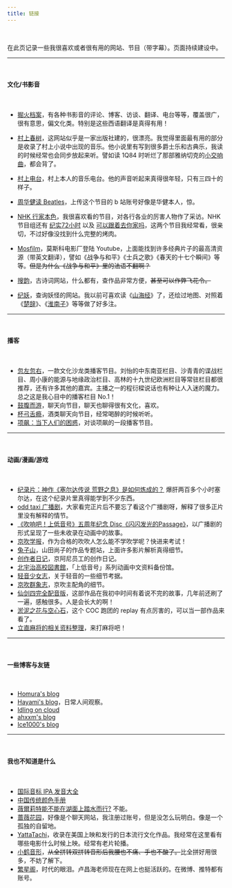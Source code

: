 ```yaml
---
title: 链接
---
```




<br/>



在此页记录一些我很喜欢或者很有用的网站、节目（带字幕）。页面持续建设中。



---

<br/>

#### 文化/书影音

<br/>

- [掘火档案](https://www.digforfire.net/)，有各种书影音的评论、博客、访谈、翻译、电台等等，覆盖很广，很有意思，偏文化类。特别是这些西语翻译是真得有用！

- [村上春树](https://www.harukimurakami.com/)，这网站似乎是一家出版社建的，很漂亮。我觉得里面最有用的部分是收录了村上小说中出现的音乐。他小说里有写到很多爵士乐和古典乐，我读的时候经常也会同步放起来听。譬如读 1Q84 时听烂了那部雅纳切克的[小交响曲](https://zh.m.wikipedia.org/zh-hans/%E5%B0%8F%E4%BA%A4%E5%93%8D%E6%9B%B2_(%E9%9B%85%E7%BA%B3%E5%88%87%E5%85%8B))，都会背了。

- [村上电台](https://www.bilibili.com/video/BV12q4y1d7Q4/?vd_source=cadebb52993d8ab2c0f257a19ba080e8)，村上本人的音乐电台。他的声音听起来真得很年轻，只有三四十的样子。

- [周华健读 Beatles](https://www.bilibili.com/video/BV1pB4y197P9/?vd_source=cadebb52993d8ab2c0f257a19ba080e8)，上传这个节目的 b 站账号好像是华健本人，惊。

- [NHK 行家本色](https://www.bilibili.com/video/BV13Y411j7qN/?vd_source=cadebb52993d8ab2c0f257a19ba080e8)，我很喜欢看的节目，对各行各业的厉害人物作了采访。NHK 节目组还有 [纪实72小时](https://www3.nhk.or.jp/nhkworld/en/tv/72hours/) 以及 [可以跟着去你家吗](https://video.tv-tokyo.co.jp/ietsuite/)，这两个节目我经常看，很亲切，不过好像没找到什么完整的烤肉。 

- [Mosfilm](https://www.youtube.com/c/Mosfilm_eng)，莫斯科电影厂登陆 Youtube，上面能找到许多经典片子的最高清资源（带英文翻译），譬如《战争与和平》《士兵之歌》《春天的十七个瞬间》等等。~~但是为什么《战争与和平》里的法语不翻啊？~~

- [搜韵](https://sou-yun.cn/)，古诗词网站，什么都有，查作品非常方便，~~甚至可以作弊飞花令。~~

- [纪妖](https://www.cbaigui.com/)，查询妖怪的网站。我以前可喜欢读《[山海经](https://book.douban.com/subject/25844774/)》了，还绘过地图、对照着《[楚辞](https://book.douban.com/subject/4917220/)》、《[淮南子](https://book.douban.com/subject/10488575/)》等等做了好多注。

  



---

<br/>

#### 播客

<br/>

- [忽左忽右](https://podcasts.apple.com/us/podcast/%E5%BF%BD%E5%B7%A6%E5%BF%BD%E5%8F%B3/id1493503146)，一款文化沙龙类播客节目。刘怡的中东南亚栏目、沙青青的谍战栏目、周小康的能源与地缘政治栏目、高林的十九世纪欧洲栏目等常驻栏目都很推荐，还有许多其他的嘉宾。主播之一的程衍樑说话也有种让人入迷的魔力。总之这是我心目中的播客栏目 No.1！
- [鼓腹而游](https://podcasts.apple.com/us/podcast/%E9%BC%93%E8%85%B9%E8%80%8C%E6%B8%B8/id1525513899)，聊天向节目，聊天也聊得很有文化，喜欢。
- [杯弓舌瘾](https://podcasts.apple.com/us/podcast/%E6%9D%AF%E5%BC%93%E8%88%8C%E7%98%BE/id1483414071)，酒类聊天向节目，经常喝醉的时候听听。
- [项飙：当下人们的困惑](https://www.bilibili.com/video/BV1ca4y1s7Zd/?vd_source=cadebb52993d8ab2c0f257a19ba080e8)，对谈项飙的一段播客节目。



---

<br/>

#### 动画/漫画/游戏

<br/>

- [纪录片：神作《塞尔达传说 荒野之息》是如何炼成的？](https://www.bilibili.com/video/BV1nx411r7Kh/?vd_source=cadebb52993d8ab2c0f257a19ba080e8) 爆肝两百多个小时塞尔达，在这个纪录片里真得能学到不少东西。
- [odd taxi 广播剧](https://www.bilibili.com/video/BV1og411M7Gn/?vd_source=cadebb52993d8ab2c0f257a19ba080e8)，大家看完正片后不要忘了看这个广播剧呀，解释了很多正片里没有解释的情节。
- [《吹响吧！上低音号》五周年纪念 Disc《闪闪发光的Passage》](https://www.bilibili.com/video/BV1UK4y1N7c8/?vd_source=cadebb52993d8ab2c0f257a19ba080e8)，以广播剧的形式呈现了一些未收录在动画中的故事。
- [京吹学报](https://hibikilogy.github.io/)，作为合格的吹吹人怎么能不学吹学呢？快进来考试！
- [兔子山](https://site.douban.com/211330/)，山田尚子的作品专题站，上面许多影片解析真得细节。
- [创作者日记](https://kyoani.cn/anibaka)，京阿尼员工的创作日记。
- [北宇治高校図書館](https://t.me/kitauji_toshokan)，「上低音号」系列动画中文资料备份馆。
- [轻音少女志](https://space.bilibili.com/172085/channel/collectiondetail?sid=333138)，关于轻音的一些细节考据。
- [京吹群象志](https://space.bilibili.com/37460327/article)，京吹主配角的细节。
- [仙剑四完全配音版](https://www.bilibili.com/video/BV1gx411F77K/?vd_source=cadebb52993d8ab2c0f257a19ba080e8)，这部作品在我初中时间有着说不完的故事，几年前还刷了一遍，感触很多。人是会长大的啊！
- [淤泥之花与空心石](https://www.bilibili.com/video/BV1v64y1y79w/?vd_source=cadebb52993d8ab2c0f257a19ba080e8)，这个 COC 跑团的 replay 有点厉害的，可以当一部作品来看了。
- [立直麻将的相关资料整理](https://wangjiezhe.com/posts/2020-08-02-Riichi-mahjong-resources/)，来打麻将吧！



---

<br/>

#### 一些博客与友链

<br/>

- [Homura's blog](https://homura.live/)
- [Hayami's blog](https://hayami.typlog.io/)，日常人间观察。
- [Idling on cloud](https://idling.cloud/)
- [ahxxm's blog](https://ahxxm.com/)
- [Ice1000's blog](http://ice1000.org/)



---

<br/>



#### 我也不知道是什么



<br/>

- [国际音标 IPA 发音大全](https://www.bilibili.com/video/BV1QA411i7Yf/?vd_source=cadebb52993d8ab2c0f257a19ba080e8)
- [中国传统颜色手册](https://wangjiezhe.com/posts/2020-08-02-Riichi-mahjong-resources/)
- [薇爾莉特能不能在湖面上踏水而行?](https://pb.ps-taiwan.org/modules/news/article.php?storyid=188)  不能。
- [蔷薇花园](https://iirose.com/)，好像是个聊天网站，我注册过账号，但是没怎么玩明白。像是一个孤独的自留地。
- [YattaTachi](https://yattatachi.com/2022-anime-japanese-films-coming-to-u-s-theaters)，收录在美国上映和发行的日本流行文化作品。我经常在这里看有哪些电影什么时候上映。经常有老片轮播。
- [小鹤音形](https://www.flypy.com/)，~~从全拼转双拼转音形后我腰也不痛、手也不酸了。~~比全拼好用很多，不妨了解下。
- [繁星阁](https://www.changhai.org/)，时代的眼泪。卢昌海老师现在在网上也挺活跃的。在微博、推特都有账号。